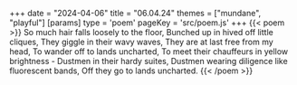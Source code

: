 +++
date = "2024-04-06"
title = "06.04.24"
themes = ["mundane", "playful"]
[params]
  type = 'poem'
  pageKey = 'src/poem.js'
+++
{{< poem >}}
So much hair falls loosely to the floor,
Bunched up in hived off little cliques,
They giggle in their wavy waves,
They are at last free from my head,
To wander off to lands uncharted,
To meet their chauffeurs in yellow brightness - 
Dustmen in their hardy suites,
Dustmen wearing diligence like fluorescent bands,
Off they go to lands uncharted.
{{< /poem >}}